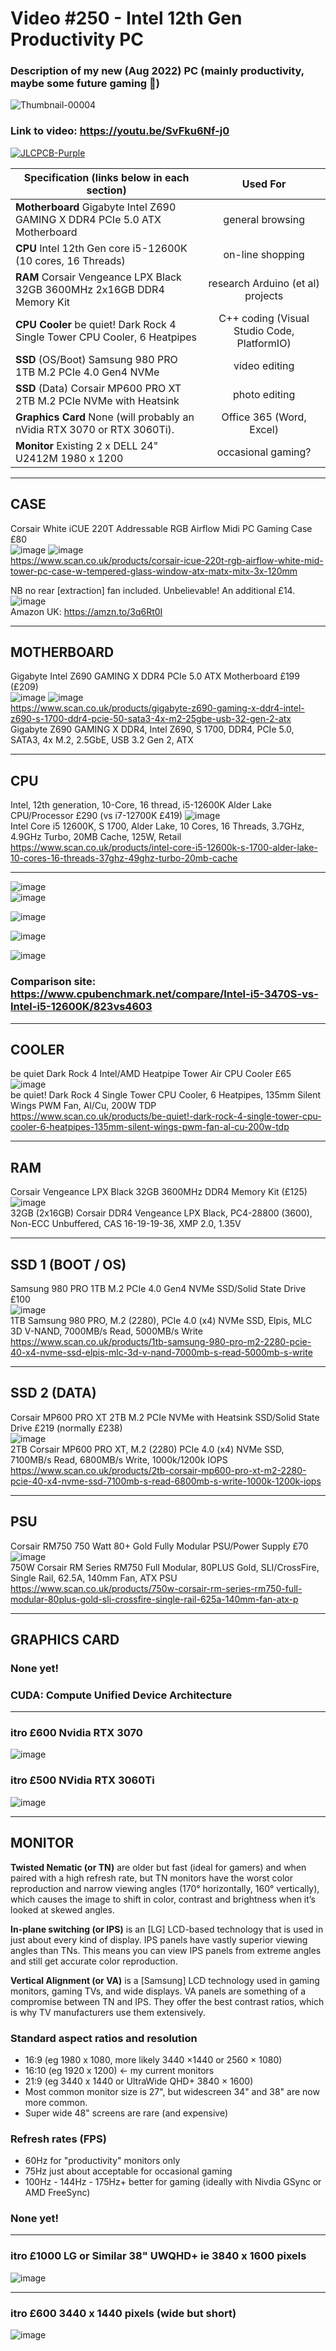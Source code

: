 # Video #250 - Intel 12th Gen Productivity PC
### Description of my new (Aug 2022) PC (mainly productivity, maybe some future gaming 🤷)  
![Thumbnail-00004](https://user-images.githubusercontent.com/20911308/188672439-57957aa5-c658-4039-a7d2-eea7b34fa82b.png)  
### Link to video: https://youtu.be/SvFku6Nf-j0  
[![JLCPCB-Purple](https://user-images.githubusercontent.com/20911308/159024530-3e083ca1-fea4-4ba9-97d3-a3af3fb979d2.png)](https://www.jlcpcb.com/cem)  

Specification (links below in each section) | Used For
--- | :---:
**Motherboard** Gigabyte Intel Z690 GAMING X DDR4 PCIe 5.0 ATX Motherboard | general browsing
**CPU** Intel 12th Gen core i5-12600K (10 cores, 16 Threads) | on-line shopping
**RAM** Corsair Vengeance LPX Black 32GB 3600MHz 2x16GB DDR4 Memory Kit | research Arduino (et al) projects
**CPU Cooler** be quiet! Dark Rock 4 Single Tower CPU Cooler, 6 Heatpipes | C++ coding (Visual Studio Code, PlatformIO)
**SSD** (OS/Boot) Samsung 980 PRO 1TB M.2 PCIe 4.0 Gen4 NVMe | video editing
**SSD** (Data) Corsair MP600 PRO XT 2TB M.2 PCIe NVMe with Heatsink  | photo editing
**Graphics Card** None (will probably an nVidia RTX 3070 or RTX 3060Ti). | Office 365 (Word, Excel)
**Monitor** Existing 2 x DELL 24" U2412M 1980 x 1200 | occasional gaming?

---
## CASE
Corsair White iCUE 220T Addressable RGB Airflow Midi PC Gaming Case £80   
![image](https://user-images.githubusercontent.com/20911308/188265571-99fb8aba-cc1e-4c78-b28e-11084e2fb345.png)
![image](https://user-images.githubusercontent.com/20911308/188266154-d56511d3-97c8-40e5-bfe1-9be88a66ae90.png)  
https://www.scan.co.uk/products/corsair-icue-220t-rgb-airflow-white-mid-tower-pc-case-w-tempered-glass-window-atx-matx-mitx-3x-120mm   

NB no rear [extraction] fan included. Unbelievable! An additional £14.  
![image](https://user-images.githubusercontent.com/20911308/188266909-e6d557a1-8aac-41bf-a35d-874e00430f1a.png)  
Amazon UK: https://amzn.to/3q6Rt0I  


---
## MOTHERBOARD  
Gigabyte Intel Z690 GAMING X DDR4 PCIe 5.0 ATX Motherboard £199 (£209)  
![image](https://user-images.githubusercontent.com/20911308/188265613-95e6a4df-b694-43b3-8245-f37c806ba10d.png)
![image](https://user-images.githubusercontent.com/20911308/188265631-50c64447-ddd7-47fc-b121-1a676d98704a.png)  
https://www.scan.co.uk/products/gigabyte-z690-gaming-x-ddr4-intel-z690-s-1700-ddr4-pcie-50-sata3-4x-m2-25gbe-usb-32-gen-2-atx  
Gigabyte Z690 GAMING X DDR4, Intel Z690, S 1700, DDR4, PCIe 5.0, SATA3, 4x M.2, 2.5GbE, USB 3.2 Gen 2, ATX  

---
## CPU
Intel, 12th generation, 10-Core, 16 thread, i5-12600K Alder Lake CPU/Processor £290  (vs i7-12700K £419)
![image](https://user-images.githubusercontent.com/20911308/188267075-e8ae2802-1082-4327-be48-a8172072c0da.png)  
Intel Core i5 12600K, S 1700, Alder Lake, 10 Cores, 16 Threads, 3.7GHz, 4.9GHz Turbo, 20MB Cache, 125W, Retail  
https://www.scan.co.uk/products/intel-core-i5-12600k-s-1700-alder-lake-10-cores-16-threads-37ghz-49ghz-turbo-20mb-cache  

---
![image](https://user-images.githubusercontent.com/20911308/188269157-c5e9eaca-78b3-4d2b-8607-9f8d3822ddb0.png)  
![image](https://user-images.githubusercontent.com/20911308/188269936-daf65862-c9dc-4735-8aad-b6874baaac49.png)   

![image](https://user-images.githubusercontent.com/20911308/188269007-48d56355-2929-4359-a90d-7b767ce03fdf.png)  

![image](https://user-images.githubusercontent.com/20911308/188269031-18208c6b-b08b-4388-be5d-b186c6064993.png)  

![image](https://user-images.githubusercontent.com/20911308/188269315-394eda8e-8897-4455-aa22-da4f4c978751.png)  

### Comparison site: https://www.cpubenchmark.net/compare/Intel-i5-3470S-vs-Intel-i5-12600K/823vs4603  


---
## COOLER
be quiet Dark Rock 4 Intel/AMD Heatpipe Tower Air CPU Cooler £65  
![image](https://user-images.githubusercontent.com/20911308/188265825-896a4cb7-de89-4859-a671-2646d2963ca5.png)  
be quiet! Dark Rock 4 Single Tower CPU Cooler, 6 Heatpipes, 135mm Silent Wings PWM Fan, Al/Cu, 200W TDP  
https://www.scan.co.uk/products/be-quiet!-dark-rock-4-single-tower-cpu-cooler-6-heatpipes-135mm-silent-wings-pwm-fan-al-cu-200w-tdp  

---
## RAM
Corsair Vengeance LPX Black 32GB 3600MHz DDR4 Memory Kit (£125)  
![image](https://user-images.githubusercontent.com/20911308/188265936-34e735be-5f88-4770-85d1-6dd44cdf39be.png)  
32GB (2x16GB) Corsair DDR4 Vengeance LPX Black, PC4-28800 (3600), Non-ECC Unbuffered, CAS 16-19-19-36, XMP 2.0, 1.35V  

---
## SSD 1 (BOOT / OS)  
Samsung 980 PRO 1TB M.2 PCIe 4.0 Gen4 NVMe SSD/Solid State Drive £100  
![image](https://user-images.githubusercontent.com/20911308/188265411-08a8e289-9433-4e4e-82e0-67314f4fc955.png)  
1TB Samsung 980 PRO, M.2 (2280), PCIe 4.0 (x4) NVMe SSD, Elpis, MLC 3D V-NAND, 7000MB/s Read, 5000MB/s Write  
https://www.scan.co.uk/products/1tb-samsung-980-pro-m2-2280-pcie-40-x4-nvme-ssd-elpis-mlc-3d-v-nand-7000mb-s-read-5000mb-s-write  

---
## SSD 2 (DATA)
Corsair MP600 PRO XT 2TB M.2 PCIe NVMe with Heatsink SSD/Solid State Drive £219 (normally £238)  
![image](https://user-images.githubusercontent.com/20911308/188265960-849274ee-c6cf-40d1-87eb-b2508c2369cc.png)  
2TB Corsair MP600 PRO XT, M.2 (2280) PCIe 4.0 (x4) NVMe SSD, 7100MB/s Read, 6800MB/s Write, 1000k/1200k IOPS  
https://www.scan.co.uk/products/2tb-corsair-mp600-pro-xt-m2-2280-pcie-40-x4-nvme-ssd-7100mb-s-read-6800mb-s-write-1000k-1200k-iops  

---
## PSU
Corsair RM750 750 Watt 80+ Gold Fully Modular PSU/Power Supply £70  
![image](https://user-images.githubusercontent.com/20911308/188265988-1451493d-2a6d-4b8b-a186-3ca404098f49.png)    
750W Corsair RM Series RM750 Full Modular, 80PLUS Gold, SLI/CrossFire, Single Rail, 62.5A, 140mm Fan, ATX PSU  
https://www.scan.co.uk/products/750w-corsair-rm-series-rm750-full-modular-80plus-gold-sli-crossfire-single-rail-625a-140mm-fan-atx-p

---
## GRAPHICS CARD
### None yet! 
### CUDA: Compute Unified Device Architecture

---
### itro £600 Nvidia RTX 3070
![image](https://user-images.githubusercontent.com/20911308/188266550-9d2f0556-36f8-4824-a357-3bd3815b78ed.png)


### itro £500 NVidia RTX 3060Ti
![image](https://user-images.githubusercontent.com/20911308/188266480-85e36af7-9049-4ff6-8260-daeeea7e1abb.png)


---
## MONITOR
**Twisted Nematic (or TN)** are older but fast (ideal for gamers) and when paired with a high refresh rate, but TN monitors have the worst color reproduction and narrow viewing angles (170° horizontally, 160° vertically), which causes the image to shift in color, contrast and brightness when it’s looked at skewed angles.

**In-plane switching (or IPS)** is an [LG] LCD-based technology that is used in just about every kind of display. IPS panels have vastly superior viewing angles than TNs. This means you can view IPS panels from extreme angles and still get accurate color reproduction.

**Vertical Alignment (or VA)** is a [Samsung] LCD technology used in gaming monitors, gaming TVs, and wide displays. VA panels are something of a compromise between TN and IPS. They offer the best contrast ratios, which is why TV manufacturers use them extensively.

### Standard aspect ratios and resolution
* 16:9 (eg 1980 x 1080, more likely 3440  ×1440 or 2560 × 1080) 
* 16:10 (eg 1920 x 1200) ← my current monitors
* 21:9 (eg 3440 x 1440 or UltraWide QHD+ 3840 × 1600)
* Most common monitor size is 27", but widescreen 34" and 38" are now more common.
* Super wide 48" screens are rare (and expensive)

### Refresh rates (FPS)
* 60Hz for "productivity" monitors only
* 75Hz just about acceptable for occasional gaming
* 100Hz - 144Hz - 175Hz+ better for gaming (ideally with Nivdia GSync or AMD FreeSync)

### None yet!

---
### itro £1000 LG or Similar 38" UWQHD+ ie 3840 x 1600 pixels
![image](https://user-images.githubusercontent.com/20911308/188266651-cf499379-975e-4bc5-8b71-6e2492fb61d3.png)

---
### itro £600 3440 x 1440 pixels (wide but short)  
![image](https://user-images.githubusercontent.com/20911308/188266713-74abea11-643a-46d1-94f7-b79b4c88dd50.png)


